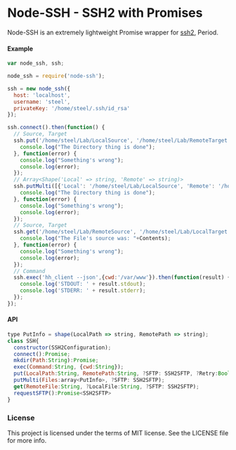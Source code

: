 Node-SSH - SSH2 with Promises
=========

Node-SSH is an extremely lightweight Promise wrapper for [ssh2][ssh2], Period.

#### Example

```js
var node_ssh, ssh;

node_ssh = require('node-ssh');

ssh = new node_ssh({
  host: 'localhost',
  username: 'steel',
  privateKey: '/home/steel/.ssh/id_rsa'
});

ssh.connect().then(function() {
  // Source, Target
  ssh.put('/home/steel/Lab/LocalSource', '/home/steel/Lab/RemoteTarget').then(function() {
    console.log("The Directory thing is done");
  }, function(error) {
    console.log("Something's wrong");
    console.log(error);
  });
  // Array<Shape('Local' => string, 'Remote' => string)>
  ssh.putMulti([{'Local': '/home/steel/Lab/LocalSource', 'Remote': '/home/steel/Lab/RemoteTarget'}]).then(function() {
    console.log("The Directory thing is done");
  }, function(error) {
    console.log("Something's wrong");
    console.log(error);
  });
  // Source, Target
  ssh.get('/home/steel/Lab/RemoteSource', '/home/steel/Lab/LocalTarget').then(function(Contents) {
    console.log("The File's source was: "+Contents);
  }, function(error) {
    console.log("Something's wrong");
    console.log(error);
  });
  // Command
  ssh.exec('hh_client --json',{cwd:'/var/www'}).then(function(result) {
    console.log('STDOUT: ' + result.stdout);
    console.log('STDERR: ' + result.stderr);
  });
});
```

#### API

```js
type PutInfo = shape(LocalPath => string, RemotePath => string);
class SSH{
  constructor(SSH2Configuration);
  connect():Promise;
  mkdir(Path:String):Promise;
  exec(Command:String, {cwd:String});
  put(LocalPath:String, RemotePath:String, ?SFTP: SSH2SFTP, ?Retry:Boolean = true);
  putMulti(Files:array<PutInfo>, ?SFTP: SSH2SFTP);
  get(RemoteFile:String, ?LocalFile:String, ?SFTP: SSH2SFTP);
  requestSFTP():Promise<SSH2SFTP>
}
```

### License
This project is licensed under the terms of MIT license. See the LICENSE file for more info.

[ssh2]:https://github.com/mscdex/ssh2